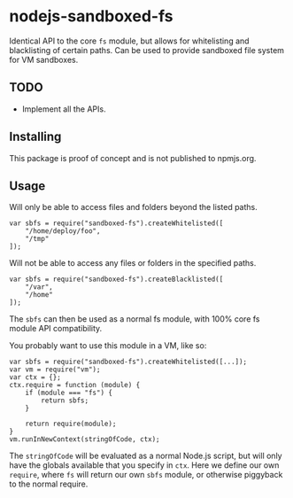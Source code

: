 # nodejs-sandboxed-fs

Identical API to the core `fs` module, but allows for whitelisting and blacklisting of certain paths. Can be used to provide sandboxed file system for VM sandboxes.

## TODO

* Implement all the APIs.

## Installing

This package is proof of concept and is not published to npmjs.org.

## Usage

Will only be able to access files and folders beyond the listed paths.

    var sbfs = require("sandboxed-fs").createWhitelisted([
        "/home/deploy/foo",
        "/tmp"
    ]);

Will not be able to access any files or folders in the specified paths.

    var sbfs = require("sandboxed-fs").createBlacklisted([
        "/var",
        "/home"
    ]);

The `sbfs` can then be used as a normal fs module, with 100% core fs module API compatibility.

You probably want to use this module in a VM, like so:

    var sbfs = require("sandboxed-fs").createWhitelisted([...]);
    var vm = require("vm");
    var ctx = {};
    ctx.require = function (module) {
        if (module === "fs") {
            return sbfs;
        }
        
        return require(module);
    }
    vm.runInNewContext(stringOfCode, ctx);

The `stringOfCode` will be evaluated as a normal Node.js script, but will only have the globals available that you specify in `ctx`. Here we define our own `require`, where `fs` will return our own `sbfs` module, or otherwise piggyback to the normal require.
